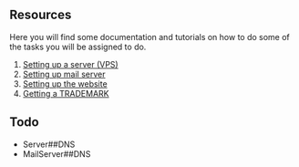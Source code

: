 ## Resources

Here you will find some documentation and tutorials on how to do some of the tasks you will be assigned to do.

1. [Setting up a server (VPS)](https://github.com/cseco/cseco/tree/dev/resources/SERVER.md)
2. [Setting up mail server](https://github.com/cseco/cseco/tree/dev/resources/MAILSERVER.md)
3. [Setting up the website](https://github.com/cseco/cseco/tree/dev/resources/WEBSITE.md)
4. [Getting a TRADEMARK](https://github.com/cseco/cseco/tree/dev/resources/TRADEMARK.md)


## Todo
 - Server##DNS
 - MailServer##DNS
